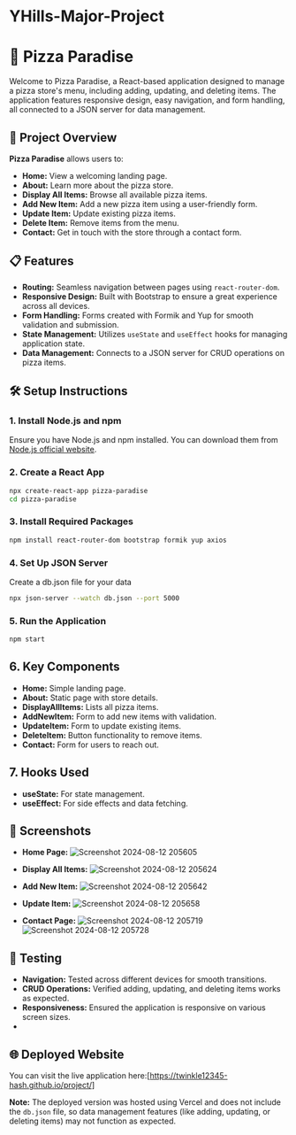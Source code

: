 # YHills-Major-Project

# 🍕 Pizza Paradise

Welcome to Pizza Paradise, a React-based application designed to manage a pizza store's menu, including adding, updating, and deleting items. The application features responsive design, easy navigation, and form handling, all connected to a JSON server for data management.

## 🚀 Project Overview

**Pizza Paradise** allows users to:

- **Home:** View a welcoming landing page.
- **About:** Learn more about the pizza store.
- **Display All Items:** Browse all available pizza items.
- **Add New Item:** Add a new pizza item using a user-friendly form.
- **Update Item:** Update existing pizza items.
- **Delete Item:** Remove items from the menu.
- **Contact:** Get in touch with the store through a contact form.

## 📋 Features

- **Routing:** Seamless navigation between pages using `react-router-dom`.
- **Responsive Design:** Built with Bootstrap to ensure a great experience across all devices.
- **Form Handling:** Forms created with Formik and Yup for smooth validation and submission.
- **State Management:** Utilizes `useState` and `useEffect` hooks for managing application state.
- **Data Management:** Connects to a JSON server for CRUD operations on pizza items.

## 🛠️ Setup Instructions

### 1. Install Node.js and npm
Ensure you have Node.js and npm installed. You can download them from [Node.js official website](https://nodejs.org/).

### 2. Create a React App
```bash
npx create-react-app pizza-paradise
cd pizza-paradise
```
### 3. Install Required Packages
```bash
npm install react-router-dom bootstrap formik yup axios
```
### 4. Set Up JSON Server
Create a db.json file for your data
```bash 
npx json-server --watch db.json --port 5000
```
### 5. Run the Application
```bash 
npm start
```
## 6. Key Components

- **Home:** Simple landing page.
- **About:** Static page with store details.
- **DisplayAllItems:** Lists all pizza items.
- **AddNewItem:** Form to add new items with validation.
- **UpdateItem:** Form to update existing items.
- **DeleteItem:** Button functionality to remove items.
- **Contact:** Form for users to reach out.

## 7. Hooks Used

- **useState:** For state management.
- **useEffect:** For side effects and data fetching.

## 📸 Screenshots

- **Home Page:**  ![Screenshot 2024-08-12 205605](https://github.com/user-attachments/assets/1e252505-13de-42e9-967c-e74b1389808d)

  
- **Display All Items:**   ![Screenshot 2024-08-12 205624](https://github.com/user-attachments/assets/e6a6f015-5e75-4f85-b588-5b97d5a33b9d)

  
- **Add New Item:**   ![Screenshot 2024-08-12 205642](https://github.com/user-attachments/assets/fba59016-2515-4e82-b4bd-5faf1cf9c89b)

  
- **Update Item:**   ![Screenshot 2024-08-12 205658](https://github.com/user-attachments/assets/4349706e-37fe-4565-94bc-b53c18a76e62)

  
- **Contact Page:**   ![Screenshot 2024-08-12 205719](https://github.com/user-attachments/assets/9747699a-fed4-4c2b-bb97-16fa8c6ecfd2)
![Screenshot 2024-08-12 205728](https://github.com/user-attachments/assets/8a8824e9-c586-43d6-8e20-977ddd8000aa)


## 🧪 Testing

- **Navigation:** Tested across different devices for smooth transitions.
- **CRUD Operations:** Verified adding, updating, and deleting items works as expected.
- **Responsiveness:** Ensured the application is responsive on various screen sizes.
- 
## 🌐 Deployed Website

You can visit the live application here:[https://twinkle12345-hash.github.io/project/]

**Note:** The deployed version was hosted using Vercel and does not include the `db.json` file, so data management features (like adding, updating, or deleting items) may not function as expected.

